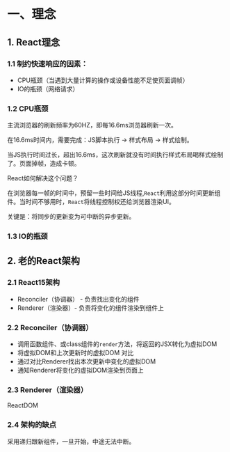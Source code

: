 # 一、理念
## 1. React理念
### 1.1 制约快速响应的因素：
- CPU瓶颈（当遇到大量计算的操作或设备性能不足使页面调帧）
- IO的瓶颈（网络请求）
### 1.2 CPU瓶颈
主流浏览器的刷新频率为60HZ，即每16.6ms浏览器刷新一次。

在16.6ms时间内，需要完成：JS脚本执行 -> 样式布局 -> 样式绘制。

当JS执行时间过长，超出16.6ms，这次刷新就没有时间执行样式布局喝样式绘制了。页面掉帧，造成卡顿。


React如何解决这个问题？

在浏览器每一帧的时间中，预留一些时间给JS线程,`React`利用这部分时间更新组件。当时间不够用时，`React`将线程控制权还给浏览器渲染UI。

关键是：将同步的更新变为可中断的异步更新。

### 1.3 IO的瓶颈

## 2. 老的React架构

### 2.1 React15架构
- Reconciler（协调器） - 负责找出变化的组件
- Renderer（渲染器）- 负责将变化的组件渲染到组件上

### 2.2  Reconciler（协调器）
- 调用函数组件、或class组件的`render`方法，将返回的JSX转化为虚拟DOM
- 将虚拟DOM和上次更新时的虚拟DOM 对比
- 通过对比Renderer找出本次更新中变化的虚拟DOM
- 通知Renderer将变化的虚拟DOM渲染到页面上
### 2.3  Renderer（渲染器）
ReactDOM

### 2.4 架构的缺点
采用递归跟新组件，一旦开始，中途无法中断。